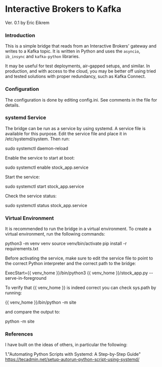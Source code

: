 # Interactive Brokers to Kafka 

Ver. 0.1
by Eric Eikrem

### Introduction

This is a simple bridge that reads from an Interactive Brokers' gateway and writes to a Kafka topic. 
It is written in Python and uses the `asyncio`, `ib_insync` and `kafka-python` libraries.

It may be useful for test deployments, air-gapped setups, and similar. In production, and with 
access to the cloud, you may be better off using tried and tested solutions with proper redundancy, 
such as Kafka Connect.

### Configuration

The configuration is done by editing config.ini. See comments in the file for details.

### systemd Service

The bridge can be run as a service by using systemd. A service file is available for this purpose.
Edit the service file and place it in /etc/systemd/system. Then run:

sudo systemctl daemon-reload

Enable the service to start at boot:

sudo systemctl enable stock_app.service

Start the service:

sudo systemctl start stock_app.service

Check the service status:

sudo systemctl status stock_app.service

### Virtual Environment

It is recommended to run the bridge in a virtual environment. To create a virtual environment,
run the following commands:

python3 -m venv venv
source venv/bin/activate
pip install -r requirements.txt

Before activating the service, make sure to edit the service file to point to the correct Python
interpreter and the correct path to the bridge:

ExecStart={{ venv_home }}/bin/python3 {{ venv_home }}/stock_app.py --serve-in-foreground

To verify that {{ venv_home }} is indeed correct you can check sys.path by running:

{{ venv_home }}/bin/python -m site

and compare the output to:

python -m site


### References

I have built on the ideas of others, in particular the following:

1."Automating Python Scripts with Systemd: A Step-by-Step Guide"
https://tecadmin.net/setup-autorun-python-script-using-systemd/
